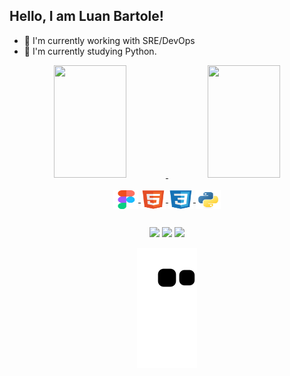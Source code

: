 ## Hello, I am Luan Bartole!

- 🔭 I'm currently working with SRE/DevOps
- 🌱 I'm currently studying Python.

<div align="center">
  <a href="https://github.com/luanbartole">
  <img height="180em" width="48%" src="https://github-readme-stats.vercel.app/api?username=luanbartole&show_icons=true&theme=nightowl&include_all_commits=true&count_private=true"/>
<img height="180em" width="48%" src="https://github-readme-stats.vercel.app/api/top-langs/?username=luanbartole&layout=compact&langs_count=7&theme=nightowl"/>
</div>

<div style="display: inline_block" align="center"><br>
  <img align="center" alt="Luan-Python" height="30" width="40" src="https://raw.githubusercontent.com/devicons/devicon/master/icons/figma/figma-original.svg">
  <img align="center" alt="Luan-HTML" height="30" width="40" src="https://raw.githubusercontent.com/devicons/devicon/master/icons/html5/html5-original.svg">
  <img align="center" alt="Luan-CSS" height="30" width="40" src="https://raw.githubusercontent.com/devicons/devicon/master/icons/css3/css3-original.svg">
  <img align="center" alt="Luan-Python" height="30" width="40" src="https://raw.githubusercontent.com/devicons/devicon/master/icons/python/python-original.svg">
 </div>
  
  ##
 
<div align="center"> 
  <a href="https://instagram.com/luanbartole" target="_blank"><img src="https://img.shields.io/badge/-Instagram-%23E4405F?style=for-the-badge&logo=instagram&logoColor=white" target="_blank"></a>
  <a href = "https://twitter.com/luanbartole"><img src="https://img.shields.io/badge/Twitter-1DA1F2?style=for-the-badge&logo=twitter&logoColor=white" target="_blank"></a>
  <a href="https://www.linkedin.com/in/luan-bartole-38b91b1b2/" target="_blank"><img src="https://img.shields.io/badge/-LinkedIn-%230077B5?style=for-the-badge&logo=linkedin&logoColor=white" target="_blank"></a> 
 
  ![Snake animation](https://github.com/luanbartole/luanbartole/blob/output/github-contribution-grid-snake.svg)
 
</div>
